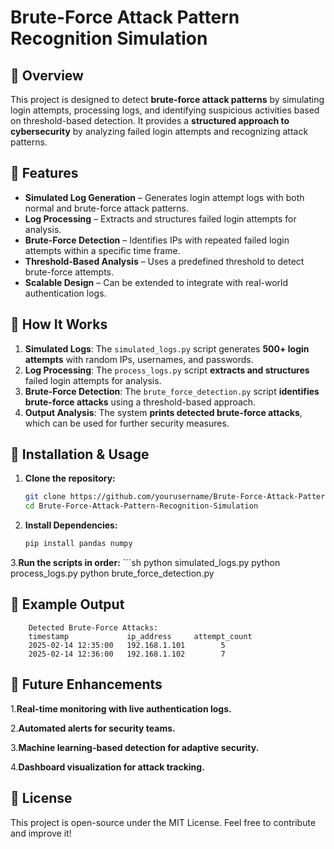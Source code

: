 # Brute-Force Attack Pattern Recognition Simulation

## 🔹 Overview
This project is designed to detect **brute-force attack patterns** by simulating login attempts, processing logs, and identifying suspicious activities based on threshold-based detection. It provides a **structured approach to cybersecurity** by analyzing failed login attempts and recognizing attack patterns.

## 🔹 Features
- **Simulated Log Generation** – Generates login attempt logs with both normal and brute-force attack patterns.
- **Log Processing** – Extracts and structures failed login attempts for analysis.
- **Brute-Force Detection** – Identifies IPs with repeated failed login attempts within a specific time frame.
- **Threshold-Based Analysis** – Uses a predefined threshold to detect brute-force attempts.
- **Scalable Design** – Can be extended to integrate with real-world authentication logs.


## 🔹 How It Works
1. **Simulated Logs**: The `simulated_logs.py` script generates **500+ login attempts** with random IPs, usernames, and passwords.
2. **Log Processing**: The `process_logs.py` script **extracts and structures** failed login attempts for analysis.
3. **Brute-Force Detection**: The `brute_force_detection.py` script **identifies brute-force attacks** using a threshold-based approach.
4. **Output Analysis**: The system **prints detected brute-force attacks**, which can be used for further security measures.

## 🔹 Installation & Usage
1. **Clone the repository:**
   ```sh
   git clone https://github.com/yourusername/Brute-Force-Attack-Pattern-Recognition-Simulation.git
   cd Brute-Force-Attack-Pattern-Recognition-Simulation
2. **Install Dependencies:**
   ```sh
   pip install pandas numpy
3.**Run the scripts in order:**
    ```sh
    python simulated_logs.py
    python process_logs.py
    python brute_force_detection.py

## 🔹 Example Output
        Detected Brute-Force Attacks:
        timestamp             ip_address     attempt_count
        2025-02-14 12:35:00   192.168.1.101        5
        2025-02-14 12:36:00   192.168.1.102        7
## 🔹 Future Enhancements
  1.**Real-time monitoring with live authentication logs.**
  
  2.**Automated alerts for security teams.**
  
  3.**Machine learning-based detection for adaptive security.**
  
  4.**Dashboard visualization for attack tracking.**

## 🔹 License
This project is open-source under the MIT License. Feel free to contribute and improve it!

